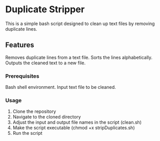 # Duplicate Stripper
This is a simple bash script designed to clean up text files by removing duplicate lines.

## Features
Removes duplicate lines from a text file.
Sorts the lines alphabetically.
Outputs the cleaned text to a new file.

### Prerequisites
Bash shell environment.
Input text file to be cleaned.
### Usage
1. Clone the repository
2. Navigate to the cloned directory
3. Adjust the input and output file names in the script (clean.sh)
4. Make the script executable (chmod +x stripDuplicates.sh)
5. Run the script
